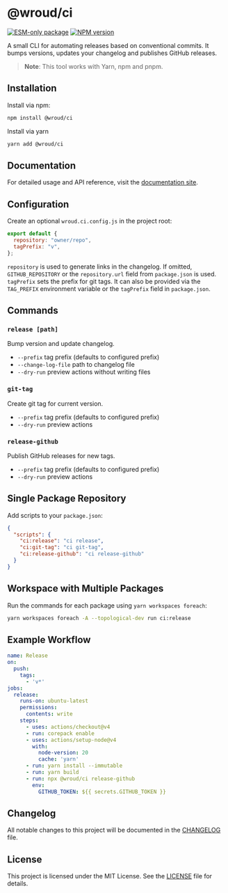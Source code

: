 # @wroud/ci

[![ESM-only package][package]][esm-info-url]
[![NPM version][npm]][npm-url]

<!-- [![Install size][size]][size-url] -->

[package]: https://img.shields.io/badge/package-ESM--only-ffe536.svg
[esm-info-url]: https://gist.github.com/sindresorhus/a39789f98801d908bbc7ff3ecc99d99c
[npm]: https://img.shields.io/npm/v/@wroud/ci.svg
[npm-url]: https://npmjs.com/package/@wroud/ci
[size]: https://packagephobia.com/badge?p=@wroud/ci
[size-url]: https://packagephobia.com/result?p=@wroud/ci

A small CLI for automating releases based on conventional commits. It bumps versions, updates your changelog and publishes GitHub releases.

> **Note**: This tool works with Yarn, npm and pnpm.

## Installation

Install via npm:

```sh
npm install @wroud/ci
```

Install via yarn

```sh
yarn add @wroud/ci
```

## Documentation

For detailed usage and API reference, visit the [documentation site](https://wroud.dev).

## Configuration

Create an optional `wroud.ci.config.js` in the project root:

```js
export default {
  repository: "owner/repo",
  tagPrefix: "v",
};
```

`repository` is used to generate links in the changelog. If omitted, `GITHUB_REPOSITORY` or the `repository.url` field from `package.json` is used. `tagPrefix` sets the prefix for git tags. It can also be provided via the `TAG_PREFIX` environment variable or the `tagPrefix` field in `package.json`.

## Commands

### `release [path]`
Bump version and update changelog.
- `--prefix` tag prefix (defaults to configured prefix)
- `--change-log-file` path to changelog file
- `--dry-run` preview actions without writing files

### `git-tag`
Create git tag for current version.
- `--prefix` tag prefix (defaults to configured prefix)
- `--dry-run` preview actions

### `release-github`
Publish GitHub releases for new tags.
- `--prefix` tag prefix (defaults to configured prefix)
- `--dry-run` preview actions

## Single Package Repository

Add scripts to your `package.json`:

```json
{
  "scripts": {
    "ci:release": "ci release",
    "ci:git-tag": "ci git-tag",
    "ci:release-github": "ci release-github"
  }
}
```

## Workspace with Multiple Packages

Run the commands for each package using `yarn workspaces foreach`:

```sh
yarn workspaces foreach -A --topological-dev run ci:release
```

## Example Workflow

```yaml
name: Release
on:
  push:
    tags:
      - 'v*'
jobs:
  release:
    runs-on: ubuntu-latest
    permissions:
      contents: write
    steps:
      - uses: actions/checkout@v4
      - run: corepack enable
      - uses: actions/setup-node@v4
        with:
          node-version: 20
          cache: 'yarn'
      - run: yarn install --immutable
      - run: yarn build
      - run: npx @wroud/ci release-github
        env:
          GITHUB_TOKEN: ${{ secrets.GITHUB_TOKEN }}
```

## Changelog

All notable changes to this project will be documented in the [CHANGELOG](./CHANGELOG.md) file.

## License

This project is licensed under the MIT License. See the [LICENSE](./LICENSE) file for details.
